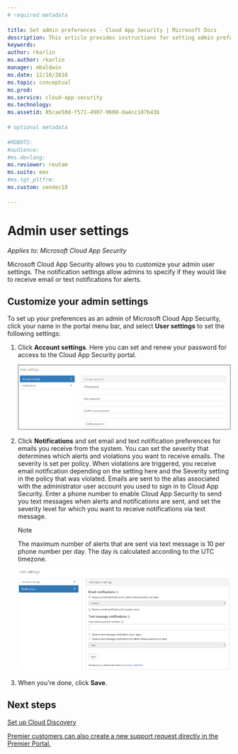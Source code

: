 ```yaml
---
# required metadata

title: Set admin preferences - Cloud App Security | Microsoft Docs
description: This article provides instructions for setting admin preferences in Cloud App Security.
keywords:
author: rkarlin
ms.author: rkarlin
manager: mbaldwin
ms.date: 12/10/2018
ms.topic: conceptual
ms.prod:
ms.service: cloud-app-security
ms.technology:
ms.assetid: 85cae50d-f571-4907-9600-da4cc187b43b

# optional metadata

#ROBOTS:
#audience:
#ms.devlang:
ms.reviewer: reutam
ms.suite: ems
#ms.tgt_pltfrm:
ms.custom: seodec18

---
```

# Admin user settings

*Applies to: Microsoft Cloud App Security*

Microsoft Cloud App Security allows you to customize your admin user settings. The notification settings allow admins to specify if they would like to receive email or text notifications for alerts. 

##  <a name="Adminsettings"></a> Customize your admin settings  
To set up your preferences as an admin of Microsoft Cloud App Security, click your name in the portal menu bar, and select **User settings** to set the following settings:  
  
1.  Click **Account settings**. Here you can set and renew your password for access to the Cloud App Security portal.  
  
     ![custom user settings](./media/custom-user-settings.png "custom user settings")  
  
2.  Click **Notifications** and set email and text notification preferences for emails you receive from the system.  You can set the severity that determines which alerts and violations you want to receive emails. The severity is set per policy. When violations are triggered, you receive email notification depending on the setting here and the Severity setting in the policy that was violated. Emails are sent to the alias associated with the administrator user account you used to sign in to Cloud App Security. Enter a phone number to enable Cloud App Security to send you text messages when alerts and notifications are sent, and set the severity level for which you want to receive notifications via text message.  
  
    > [!NOTE] 
    > The maximum number of alerts that are sent via text message is 10 per phone number per day. The day is calculated according to the UTC timezone. 
  
    ![notification settings](./media/notification-settings.png "notification settings")  
  
3. When you're done, click **Save**.  
  
  
 
  
    
## Next steps  
[Set up Cloud Discovery](set-up-cloud-discovery.md)   

[Premier customers can also create a new support request directly in the Premier Portal.](https://premier.microsoft.com/)  
  
  